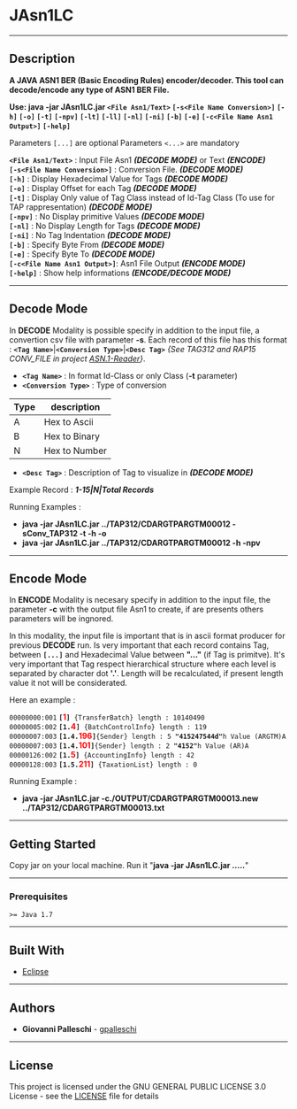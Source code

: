 # JAsn1LC
* * *
## Description

**A JAVA ASN1 BER (Basic Encoding Rules) encoder/decoder. This tool can decode/encode any type of ASN1 BER File.**

**Use: java -jar JAsn1LC.jar `<File Asn1/Text>` `[-s<File Name Conversion>]` `[-h]` `[-o]` `[-t]` `[-npv]` `[-lt]` `[-ll]` `[-nl]` `[-ni]` `[-b]` `[-e]` `[-c<File Name Asn1 Output>]` `[-help]`**

Parameters `[...]` are optional
Parameters `<...>` are mandatory

**`<File Asn1/Text>`**           : Input File Asn1 **_(DECODE MODE)_** or Text **_(ENCODE)_**  
**`[-s<File Name Conversion>]`** : Conversion File. **_(DECODE MODE)_**  
**`[-h]`**                       : Display Hexadecimal Value for Tags **_(DECODE MODE)_**  
**`[-o]`**                       : Display Offset for each Tag **_(DECODE MODE)_**  
**`[-t]`**                       : Display Only value of Tag Class instead of Id-Tag Class (To use for TAP rappresentation) **_(DECODE MODE)_**  
**`[-npv]`**                     : No Display primitive Values **_(DECODE MODE)_**  
**`[-nl]`**                      : No Display Length for Tags **_(DECODE MODE)_**  
**`[-ni]`**                      : No Tag Indentation **_(DECODE MODE)_**  
**`[-b]`**                       : Specify Byte From **_(DECODE MODE)_**  
**`[-e]`**                       : Specify Byte To  **_(DECODE MODE)_**  
**`[-c<File Name Asn1 Output>]`**: Asn1 File Output **_(ENCODE MODE)_**  
**`[-help]`**                    : Show help informations **_(ENCODE/DECODE MODE)_**  

* * *
## Decode Mode

In **DECODE** Modality is possible specify in addition to the input file, a convertion csv file with parameter **-s**.
Each record of this file has this format : **`<Tag Name>`**|**`<Conversion Type>`**|**`<Desc Tag>`** *\{See TAG312 and RAP15 CONV_FILE in project [ASN.1-Reader](https://github.com/gpalleschi/ASN.1-Reader)\}*.

- **`<Tag Name>`**          : In format Id-Class or only Class (**-t** parameter)
- **`<Conversion Type>`**   : Type of conversion

Type|description
---|-----------
 A | Hex to Ascii
 B | Hex to Binary
 N | Hex to Number

- **`<Desc Tag>`**          : Description of Tag to visualize in **_(DECODE MODE)_**

Example Record : **_1-15|N|Total Records_**

Running Examples : 

+ **java -jar JAsn1LC.jar ../TAP312/CDARGTPARGTM00012 -sConv_TAP312 -t -h -o**
+ **java -jar JAsn1LC.jar ../TAP312/CDARGTPARGTM00012 -h -npv**

* * *
## Encode Mode

In **ENCODE** Modality is necesary specify in addition to the input file, the parameter **-c** with the output file Asn1 to create, if are presents others parameters will be ingnored.

In this modality, the input file is important that is in ascii format producer for previous **DECODE** run.
Is very important that each record contains Tag, between **`[...]`** and Hexadecimal Value between **"..."** (if Tag is primitve). It's very important that Tag respect hierarchical structure where each level is separated by character dot **'.'**. Length will be recalculated, if present length value it not will be considerated.

Here an example :

`00000000:001` **`[`<span style="color:red">1</span>`]`**` {TransferBatch} length : 10140490`  
`00000005:002` **`[1.`<span style="color:red">4</span>`]`**` {BatchControlInfo} length : 119`  
`00000007:003` **`[1.4.`<span style="color:red">196</span>`]`**` {Sender} length : 5  `**`"415247544d"`**`h Value (ARGTM)A`  
`00000007:003` **`[1.4.`<span style="color:red">101</span>`]`**` {Sender} length : 2  `**`"4152"`**`h Value (AR)A`  
`00000126:002`   **`[1.`<span style="color:red">5</span>`]`**` {AccountingInfo} length : 42`  
`00000128:003`     **`[1.5.`<span style="color:red">211</span>`]`**` {TaxationList} length : 0`  

Running Example : 

+ **java -jar JAsn1LC.jar -c./OUTPUT/CDARGTPARGTM00013.new ../TAP312/CDARGTPARGTM00013.txt**

* * *
## Getting Started

Copy jar on your local machine. Run it "**java -jar JAsn1LC.jar .....**"

* * *
### Prerequisites

`>= Java 1.7`  

* * *
## Built With

* [Eclipse](https://www.eclipse.org/) 

* * *
## Authors

* **Giovanni Palleschi** - [gpalleschi](https://github.com/gpalleschi)

* * *
## License

This project is licensed under the GNU GENERAL PUBLIC LICENSE 3.0 License - see the [LICENSE](LICENSE) file for details